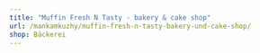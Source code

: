 ```yaml
---
title: "Muffin Fresh N Tasty - bakery & cake shop"
url: /mankamkuzhy/muffin-fresh-n-tasty-bakery-und-cake-shop/
shop: Bäckerei
---
```

